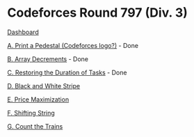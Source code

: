 # Codeforces Round 797 (Div. 3)

[Dashboard](https://codeforces.com/contest/1690)

[A. Print a Pedestal (Codeforces logo?)](https://codeforces.com/contest/1690/problem/A) - Done

[B. Array Decrements](https://codeforces.com/contest/1690/problem/B) - Done

[C. Restoring the Duration of Tasks](https://codeforces.com/contest/1690/problem/C) - Done

[D. Black and White Stripe](https://codeforces.com/contest/1690/problem/D)

[E. Price Maximization](https://codeforces.com/contest/1690/problem/E)

[F. Shifting String](https://codeforces.com/contest/1690/problem/F)

[G. Count the Trains](https://codeforces.com/contest/1690/problem/G)
